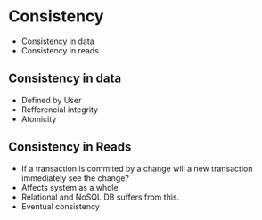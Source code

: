 # Consistency
* Consistency in data
* Consistency in reads


## Consistency in data
* Defined by User
* Refferencial integrity
* Atomicity

## Consistency in Reads

* If a transaction is commited by a change will a new transaction
immediately see the change?
* Affects system as a whole
* Relational and NoSQL DB suffers from this.
* Eventual consistency

